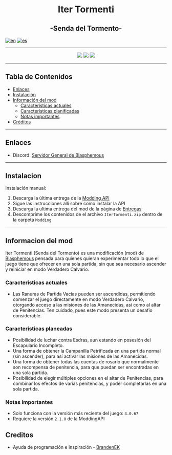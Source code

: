 <p align="center">  
  <h1 align="center">Iter Tormenti</h1><!-- <img src="logo.png"> -->
  <h2 align="center">-Senda del Tormento-</h2>

[![en](https://img.shields.io/badge/lang-en-red.svg)](https://github.com/NeonPixels/blasphemous.iter-tormenti/blob/main/README.md)
[![es](https://img.shields.io/badge/lang-es-yellow.svg)](https://github.com/NeonPixels/blasphemous.iter-tormenti/blob/main/README.es.md) 

</p>

---

<p align="center">
  <img src="https://img.shields.io/github/v/release/NeonPixels/blasphemous.iter-tormenti">
  <img src="https://img.shields.io/github/last-commit/NeonPixels/blasphemous.iter-tormenti?color=important">
  <img src="https://img.shields.io/github/downloads/NeonPixels/blasphemous.iter-tormenti/total?color=success">
</p>

---

## Tabla de Contenidos

- [Enlaces](https://github.com/NeonPixels/blasphemous.iter-tormenti#enlaces)
- [Instalación](https://github.com/NeonPixels/blasphemous.iter-tormenti#instalacion)<!-- - [Comandos disponibles](https://github.com/NeonPixels/blasphemous.iter-tormenti#comandos-disponibles) -->
- [Información del mod](https://github.com/NeonPixels/blasphemous.iter-tormenti#informacion-del-mod)
  - [Características actuales](https://github.com/NeonPixels/blasphemous.iter-tormenti#caracteristicas-actuales)
  - [Características planificadas](https://github.com/NeonPixels/blasphemous.iter-tormenti#caracteristicas-planificadas)
  - [Notas importantes](https://github.com/NeonPixels/blasphemous.iter-tormenti#notas-importantes)
- [Créditos](https://github.com/NeonPixels/blasphemous.iter-tormenti#creditos)

---

## Enlaces

- Discord: [Servidor General de Blasphemous](https://discord.gg/Blasphemous)

---

## Instalacion

Instalación manual:
1. Descarga la última entrega de la [Modding API](https://github.com/BrandenEK/Blasphemous-Modding-API/releases)
2. Sigue las instrucciones allí sobre como instalar la API
3. Descarga la ultima entrega del mod de la página de [Entregas](https://github.com/NeonPixels/blasphemous.iter-tormenti/releases)
4. Descomprime los contenidos de el archivo `IterTormenti.zip` dentro de la carpeta `Modding`

---

<!--
## Comandos disponibles
- Pulsa la tecla `º` para abrir la consola de depuración
- Escribe el comando deseado, seguido de los parámetros, separados por un único espacio en blanco

| Comando | Parámetros | Descripcion |
| ------- | ----------- | ------- |
| `itertormenti ayuda` | ninguno | Muestra una lista de los comandos disponibles |

---
-->
## Informacion del mod

Iter Tormenti (Senda del Tormento) es una modificación (mod) de [Blasphemous](https://thegamekitchen.com/blasphemous/) pensada para quienes quieran experimentar todo lo que el juego tiene que ofrecer en una sola partida, sin que sea necesario ascender y reiniciar en modo Verdadero Calvario.

### Caracteristicas actuales

- Las Ranuras de Partida Vacías pueden ser ascendidas, permitiendo comenzar el juego directamente en modo Verdadero Calvario, otorgando acceso a las misiones de las Amanecidas, así como al altar de Penitencias. Ten cuidado, pues este modo presenta un desafío considerable.

### Caracteristicas planeadas

- Posibilidad de luchar contra Esdras, aun estando en posesión del Escapulario Incompleto.
- Una forma de obtener la Campanilla Petrificada en una partida normal (sin ascender), para así activar las misiones de las Amanecidas.
- Una forma de obtener todas las cuentas de rosario que normalmente son recompensa de penitencia, para que puedan ser encontradas en una sola partida.
- Posibilidad de elegir múltiples opciones en el altar de Penitencias, para combinar los efectos de varias penitencias, y poder completarlas en una sola partida.

### Notas importantes

- Solo funciona con la versión más reciente del juego: `4.0.67`
- Requiere la versión `2.1.0` de la ModdingAPI

## Creditos

- Ayuda de programación e inspiración - [BrandenEK](https://github.com/BrandenEK)
